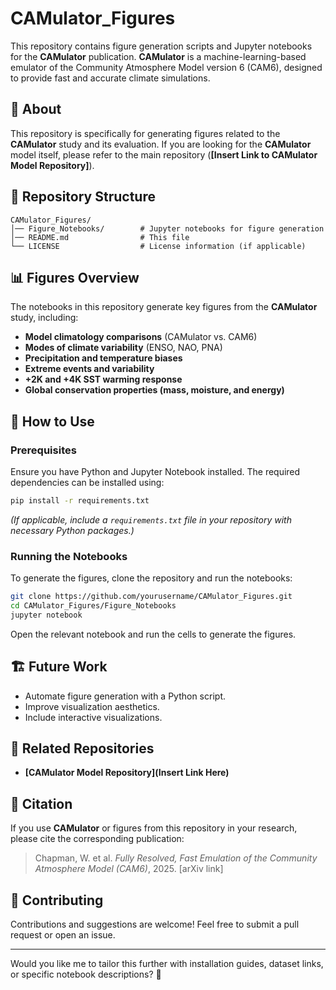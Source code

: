 # CAMulator_Figures

This repository contains figure generation scripts and Jupyter notebooks for the **CAMulator** publication. **CAMulator** is a machine-learning-based emulator of the Community Atmosphere Model version 6 (CAM6), designed to provide fast and accurate climate simulations.

## 📌 About
This repository is specifically for generating figures related to the **CAMulator** study and its evaluation. If you are looking for the **CAMulator** model itself, please refer to the main repository (**[Insert Link to CAMulator Model Repository]**).

## 📂 Repository Structure
```
CAMulator_Figures/
│── Figure_Notebooks/        # Jupyter notebooks for figure generation
│── README.md                # This file
└── LICENSE                  # License information (if applicable)
```

## 📊 Figures Overview
The notebooks in this repository generate key figures from the **CAMulator** study, including:
- **Model climatology comparisons** (CAMulator vs. CAM6)
- **Modes of climate variability** (ENSO, NAO, PNA)
- **Precipitation and temperature biases**
- **Extreme events and variability**
- **+2K and +4K SST warming response**
- **Global conservation properties (mass, moisture, and energy)**

## 📜 How to Use
### Prerequisites
Ensure you have Python and Jupyter Notebook installed. The required dependencies can be installed using:
```bash
pip install -r requirements.txt
```
*(If applicable, include a `requirements.txt` file in your repository with necessary Python packages.)*

### Running the Notebooks
To generate the figures, clone the repository and run the notebooks:
```bash
git clone https://github.com/yourusername/CAMulator_Figures.git
cd CAMulator_Figures/Figure_Notebooks
jupyter notebook
```
Open the relevant notebook and run the cells to generate the figures.

## 🏗 Future Work
- Automate figure generation with a Python script.
- Improve visualization aesthetics.
- Include interactive visualizations.

## 🔗 Related Repositories
- **[CAMulator Model Repository](Insert Link Here)**

## 📄 Citation
If you use **CAMulator** or figures from this repository in your research, please cite the corresponding publication:

> Chapman, W. et al. *Fully Resolved, Fast Emulation of the Community Atmosphere Model (CAM6)*, 2025. [arXiv link]

## 🤝 Contributing
Contributions and suggestions are welcome! Feel free to submit a pull request or open an issue.

---

Would you like me to tailor this further with installation guides, dataset links, or specific notebook descriptions? 🚀
